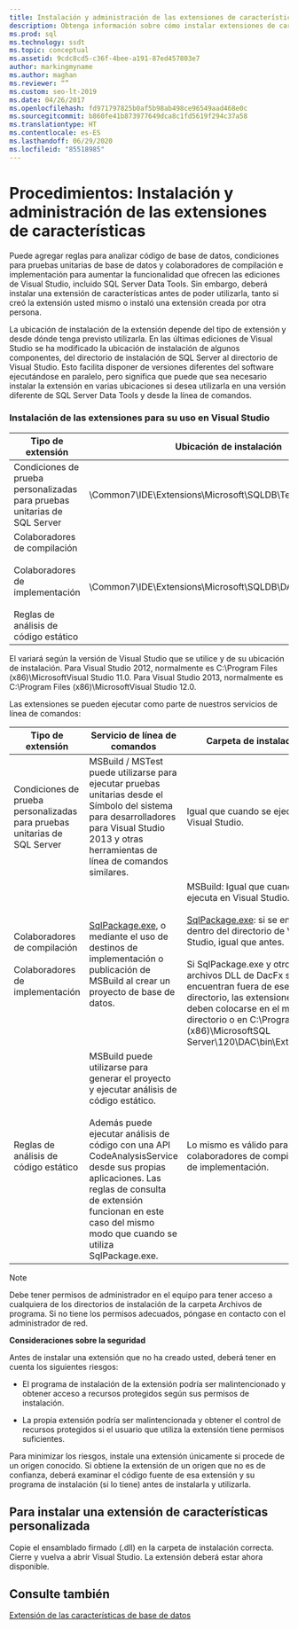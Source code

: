 ```yaml
---
title: Instalación y administración de las extensiones de características
description: Obtenga información sobre cómo instalar extensiones de características para aumentar la funcionalidad de SQL Server Data Tools. Vea dónde instalar los distintos tipos de extensiones.
ms.prod: sql
ms.technology: ssdt
ms.topic: conceptual
ms.assetid: 9cdc8cd5-c36f-4bee-a191-87ed457803e7
author: markingmyname
ms.author: maghan
ms.reviewer: “”
ms.custom: seo-lt-2019
ms.date: 04/26/2017
ms.openlocfilehash: fd971797825b0af5b98ab498ce96549aad468e0c
ms.sourcegitcommit: b860fe41b873977649dca8c1fd5619f294c37a58
ms.translationtype: HT
ms.contentlocale: es-ES
ms.lasthandoff: 06/29/2020
ms.locfileid: "85518985"
---
```

# <a name="how-to-install-and-manage-feature-extensions"></a>Procedimientos: Instalación y administración de las extensiones de características

Puede agregar reglas para analizar código de base de datos, condiciones para pruebas unitarias de base de datos y colaboradores de compilación e implementación para aumentar la funcionalidad que ofrecen las ediciones de Visual Studio, incluido SQL Server Data Tools. Sin embargo, deberá instalar una extensión de características antes de poder utilizarla, tanto si creó la extensión usted mismo o instaló una extensión creada por otra persona.  
  
La ubicación de instalación de la extensión depende del tipo de extensión y desde dónde tenga previsto utilizarla. En las últimas ediciones de Visual Studio se ha modificado la ubicación de instalación de algunos componentes, del directorio de instalación de SQL Server al directorio de Visual Studio. Esto facilita disponer de versiones diferentes del software ejecutándose en paralelo, pero significa que puede que sea necesario instalar la extensión en varias ubicaciones si desea utilizarla en una versión diferente de SQL Server Data Tools y desde la línea de comandos.  
  
### <a name="installing-extensions-for-use-inside-visual-studio"></a>Instalación de las extensiones para su uso en Visual Studio  
  
|Tipo de extensión|Ubicación de instalación|  
|------------------|--------------------|  
|Condiciones de prueba personalizadas para pruebas unitarias de SQL Server|<Visual Studio Install Dir>\Common7\IDE\Extensions\\Microsoft\SQLDB\TestConditions|  
|Colaboradores de compilación<br /><br />Colaboradores de implementación<br /><br />Reglas de análisis de código estático|<Visual Studio Install Dir>\Common7\IDE\Extensions\\Microsoft\SQLDB\DAC\120\Extensions|  
  
El <Visual Studio Install Dir> variará según la versión de Visual Studio que se utilice y de su ubicación de instalación. Para Visual Studio 2012, normalmente es C:\Program Files (x86)\\MicrosoftVisual Studio 11.0. Para Visual Studio 2013, normalmente es C:\Program Files (x86)\\MicrosoftVisual Studio 12.0.  
  
Las extensiones se pueden ejecutar como parte de nuestros servicios de línea de comandos:  
  
|Tipo de extensión|Servicio de línea de comandos|Carpeta de instalación|  
|------------------|------------------------|------------------|  
|Condiciones de prueba personalizadas para pruebas unitarias de SQL Server|MSBuild / MSTest puede utilizarse para ejecutar pruebas unitarias desde el Símbolo del sistema para desarrolladores para Visual Studio 2013 y otras herramientas de línea de comandos similares.|Igual que cuando se ejecuta en Visual Studio.|  
|Colaboradores de compilación<br /><br />Colaboradores de implementación|[SqlPackage.exe](../tools/sqlpackage.md), o mediante el uso de destinos de implementación o publicación de MSBuild al crear un proyecto de base de datos.|MSBuild: Igual que cuando se ejecuta en Visual Studio.<br /><br />[SqlPackage.exe](../tools/sqlpackage.md): si se encuentra dentro del directorio de Visual Studio, igual que antes.<br /><br />Si SqlPackage.exe y otros archivos DLL de DacFx se encuentran fuera de ese directorio, las extensiones deben colocarse en el mismo directorio o en C:\Program Files (x86)\\MicrosoftSQL Server\120\DAC\bin\Extensions.|  
|Reglas de análisis de código estático|MSBuild puede utilizarse para generar el proyecto y ejecutar análisis de código estático.<br /><br />Además puede ejecutar análisis de código con una API CodeAnalysisService desde sus propias aplicaciones. Las reglas de consulta de extensión funcionan en este caso del mismo modo que cuando se utiliza SqlPackage.exe.|Lo mismo es válido para los colaboradores de compilación  y de implementación.|  
  
> [!NOTE]  
> Debe tener permisos de administrador en el equipo para tener acceso a cualquiera de los directorios de instalación de la carpeta Archivos de programa. Si no tiene los permisos adecuados, póngase en contacto con el administrador de red.  
  
**Consideraciones sobre la seguridad**  
  
Antes de instalar una extensión que no ha creado usted, deberá tener en cuenta los siguientes riesgos:  
  
-   El programa de instalación de la extensión podría ser malintencionado y obtener acceso a recursos protegidos según sus permisos de instalación.  
  
-   La propia extensión podría ser malintencionada y obtener el control de recursos protegidos si el usuario que utiliza la extensión tiene permisos suficientes.  
  
Para minimizar los riesgos, instale una extensión únicamente si procede de un origen conocido. Si obtiene la extensión de un origen que no es de confianza, deberá examinar el código fuente de esa extensión y su programa de instalación (si lo tiene) antes de instalarla y utilizarla.  
  
## <a name="to-install-a-custom-feature-extension"></a>Para instalar una extensión de características personalizada  
Copie el ensamblado firmado (.dll) en la carpeta de instalación correcta. Cierre y vuelva a abrir Visual Studio. La extensión deberá estar ahora disponible.  
  
## <a name="see-also"></a>Consulte también  
[Extensión de las características de base de datos](../ssdt/extending-the-database-features.md)  
  
